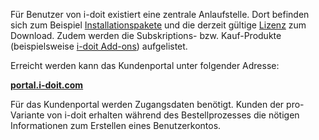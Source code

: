 Für Benutzer von i-doit existiert eine zentrale Anlaufstelle. Dort befinden sich zum Beispiel [Installationspakete](../installation/index.md) und die derzeit gültige [Lizenz](../wartung-und-betrieb/lizenz-aktivieren.md) zum Download. Zudem werden die Subskriptions- bzw. Kauf-Produkte (beispielsweise [i-doit Add-ons](../i-doit-add-ons/i-diary.md)) aufgelistet.

Erreicht werden kann das Kundenportal unter folgender Adresse:

**[portal.i-doit.com](https://portal.i-doit.com/)**

Für das Kundenportal werden Zugangsdaten benötigt. Kunden der pro-Variante von i-doit erhalten während des Bestellprozesses die nötigen Informationen zum Erstellen eines Benutzerkontos.
